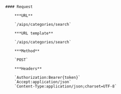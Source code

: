     #### Request

        ***URL**

        `/aips/categories/search`

        ***URL template**

        `/aips/categories/search`

        ***Method**

        `POST`

        ***Headers**

        `Authorization:Bearer{token}`
        `Accept:application/json`
        `Content-Type:application/json;charset=UTF-8`
